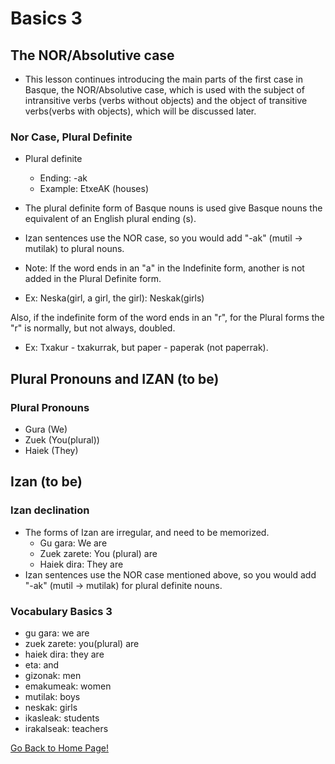 # ​Basics 3
## The NOR/Absolutive case
*   This lesson continues introducing the main parts of the first case in Basque, the NOR/Absolutive case, which is used with the subject of intransitive verbs (verbs without objects) and the object of transitive verbs(verbs with objects), which will be discussed later.

### Nor Case, Plural Definite
*   Plural definite
    *   Ending: -ak
    *   Example: EtxeAK (houses)

*   The plural definite form of Basque nouns is used give Basque nouns the equivalent of an English plural ending (s).
*   Izan sentences use the NOR case, so you would add "-ak" (mutil → mutilak) to plural nouns.
*   Note: If the word ends in an "a" in the Indefinite form, another is not added in the Plural Definite form.
*   Ex: Neska(girl, a girl, the girl): Neskak(girls)

Also, if the indefinite form of the word ends in an "r", for the Plural forms the "r" is normally, but not always, doubled.
+ Ex: Txakur - txakurrak, but paper - paperak (not paperrak).

## Plural Pronouns and IZAN (to be)
### Plural Pronouns
*   Gura (We)
*   Zuek (You(plural))
*   Haiek (They)

## Izan (to be)
### Izan declination
*   The forms of Izan are irregular, and need to be memorized.
    * Gu gara: We are
    * Zuek zarete: You (plural) are
    * Haiek dira: They are
*   Izan sentences use the NOR case mentioned above, so you would add "-ak" (mutil → mutilak) for plural definite nouns.

### Vocabulary Basics 3
*   gu gara: we are
*   zuek zarete: you(plural) are
*   haiek dira: they are
*   eta: and
*   gizonak: men
*   emakumeak: women
*   mutilak: boys
*   neskak: girls
*   ikasleak: students
*   irakalseak: teachers

[ Go Back to Home Page!](..)
